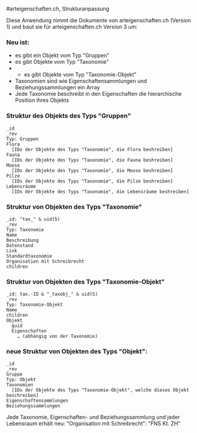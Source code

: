 #arteigenschaften.ch, Strukturanpassung

Diese Anwendung nimmt die Dokumente von arteigenschaften.ch (Version 1) und baut sie für arteigenschaften.ch Version 3 um:

### Neu ist:

- es gibt ein Objekt vom Typ "Gruppen"
- es gibt Objekte vom Typ "Taxonomie"
- - es gibt Objekte vom Typ "Taxonomie-Objekt"
- Taxonomien sind wie Eigenschaftensammlungen und Beziehungssammlungen ein Array
- Jede Taxonomie beschreibt in den Eigenschaften die hierarchische Position ihres Objekts

### Struktur des Objekts des Typs "Gruppen"
    
    _id
    _rev
    Typ: Gruppen
	Flora
	  [IDs der Objekte des Typs "Taxonomie", die Flora beshreiben]
	Fauna
	  [IDs der Objekte des Typs "Taxonomie", die Fauna beshreiben]
	Moose
	  [IDs der Objekte des Typs "Taxonomie", die Moose beshreiben]
	Pilze
	  [IDs der Objekte des Typs "Taxonomie", die Pilze beshreiben]
	Lebensräume
	  [IDs der Objekte des Typs "Taxonomie", die Lebensräume beshreiben]

### Struktur von Objekten des Typs "Taxonomie"

	_id: "tax_" & uid(5)
	_rev
	Typ: Taxonomie
	Name
	Beschreibung
	Datenstand
	Link
	Standardtaxonomie
	Organisation mit Schreibrecht
	children

### Struktur von Objekten des Typs "Taxonomie-Objekt"
	
	_id: tax.-ID & "_taxobj_" & uid(5)
	_rev
	Typ: Taxonomie-Objekt
	Name
	children
	Objekt
	  guid
	  Eigenschaften
		… (abhängig von der Taxonomie)

### neue Struktur von Objekten des Typs "Objekt":

    _id
    _rev
    Gruppe
    Typ: Objekt
    Taxonomien
      [IDs der Objekte des Typs "Taxonomie-Objekt", welche dieses Objekt beschreiben]
    Eigenschaftensammlungen
    Beziehungssammlungen

Jede Taxonomie, Eigenschaften- und Beziehungssammlung und jeder Lebensraum erhält neu: "Organisation mit Schreibrecht": "FNS Kt. ZH"